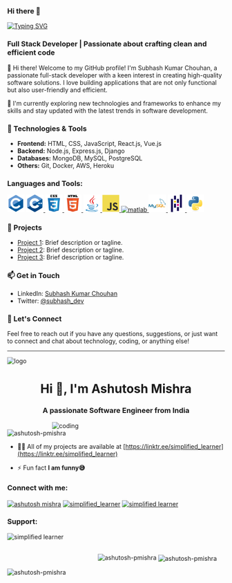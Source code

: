 ### Hi there 👋

[![Typing SVG](https://readme-typing-svg.demolab.com?font=Fira+Code&weight=500&size=40&pause=1000&center=true&vCenter=true&random=false&width=800&height=80&lines=I+am+SUBHASH+KUMAR+CHOUHAN)](https://git.io/typing-svg)
### Full Stack Developer | Passionate about crafting clean and efficient code

👋 Hi there! Welcome to my GitHub profile! I'm Subhash Kumar Chouhan, a passionate full-stack developer with a keen interest in creating high-quality software solutions. I love building applications that are not only functional but also user-friendly and efficient.

🌱 I'm currently exploring new technologies and frameworks to enhance my skills and stay updated with the latest trends in software development.

### 🔭 Technologies & Tools
- **Frontend:** HTML, CSS, JavaScript, React.js, Vue.js
- **Backend:** Node.js, Express.js, Django
- **Databases:** MongoDB, MySQL, PostgreSQL
- **Others:** Git, Docker, AWS, Heroku

<h3 align="left">Languages and Tools:</h3>
 <img src="https://raw.githubusercontent.com/devicons/devicon/master/icons/c/c-original.svg" alt="c" width="40" height="40"/> </a> <a href="https://www.w3schools.com/cpp/" target="_blank" rel="noreferrer"> <img src="https://raw.githubusercontent.com/devicons/devicon/master/icons/cplusplus/cplusplus-original.svg" alt="cplusplus" width="40" height="40"/> </a> <a href="https://www.w3schools.com/css/" target="_blank" rel="noreferrer"> <img src="https://raw.githubusercontent.com/devicons/devicon/master/icons/css3/css3-original-wordmark.svg" alt="css3" width="40" height="40"/> </a> <a href="https://www.w3.org/html/" target="_blank" rel="noreferrer"> <img src="https://raw.githubusercontent.com/devicons/devicon/master/icons/html5/html5-original-wordmark.svg" alt="html5" width="40" height="40"/> </a> <a href="https://www.java.com" target="_blank" rel="noreferrer"> <img src="https://raw.githubusercontent.com/devicons/devicon/master/icons/java/java-original.svg" alt="java" width="40" height="40"/> </a> <a href="https://developer.mozilla.org/en-US/docs/Web/JavaScript" target="_blank" rel="noreferrer"> <img src="https://raw.githubusercontent.com/devicons/devicon/master/icons/javascript/javascript-original.svg" alt="javascript" width="40" height="40"/> </a> <a href="https://www.mathworks.com/" target="_blank" rel="noreferrer"> <img src="https://upload.wikimedia.org/wikipedia/commons/2/21/Matlab_Logo.png" alt="matlab" width="40" height="40"/> </a> <a href="https://www.mysql.com/" target="_blank" rel="noreferrer"> <img src="https://raw.githubusercontent.com/devicons/devicon/master/icons/mysql/mysql-original-wordmark.svg" alt="mysql" width="40" height="40"/> </a> <a href="https://pandas.pydata.org/" target="_blank" rel="noreferrer"> <img src="https://raw.githubusercontent.com/devicons/devicon/2ae2a900d2f041da66e950e4d48052658d850630/icons/pandas/pandas-original.svg" alt="pandas" width="40" height="40"/> </a> <a href="https://www.python.org" target="_blank" rel="noreferrer"> <img src="https://raw.githubusercontent.com/devicons/devicon/master/icons/python/python-original.svg" alt="python" width="40" height="40"/> </a> </p>

### 🚀 Projects
- [Project 1](link-to-project-1): Brief description or tagline.
- [Project 2](link-to-project-2): Brief description or tagline.
- [Project 3](link-to-project-3): Brief description or tagline.

### 📫 Get in Touch
- LinkedIn: [Subhash Kumar Chouhan](https://www.linkedin.com/in/subhashkumarchouhan/)
- Twitter: [@subhash_dev](https://twitter.com/subhash_dev)

### 💬 Let's Connect
Feel free to reach out if you have any questions, suggestions, or just want to connect and chat about technology, coding, or anything else!

---


![logo](https://github.com/Ashutosh-PMishra/Ashutosh-PMishra/blob/main/Github%20Banner.png)
<h1 align="center">Hi 👋, I'm Ashutosh Mishra</h1>
<h3 align="center">A passionate Software Engineer from India</h3>

<img align="right" alt="coding" width="400" src="https://user-images.githubusercontent.com/55389276/140866485-8fb1c876-9a8f-4d6a-98dc-08c4981eaf70.gif">

<p align="left"> <img src="https://komarev.com/ghpvc/?username=ashutosh-pmishra&label=Profile%20views&color=0e75b6&style=flat" alt="ashutosh-pmishra" /> </p>

- 👨‍💻 All of my projects are available at [https://linktr.ee/simplified_learner](https://linktr.ee/simplified_learner)

- ⚡ Fun fact **I am funny😅**

<h3 align="left">Connect with me:</h3>
<p align="left">
<a href="https://linkedin.com/in/ashutosh mishra" target="blank"><img align="center" src="https://raw.githubusercontent.com/rahuldkjain/github-profile-readme-generator/master/src/images/icons/Social/linked-in-alt.svg" alt="ashutosh mishra" height="30" width="40" /></a>
<a href="https://instagram.com/simplified_learner" target="blank"><img align="center" src="https://raw.githubusercontent.com/rahuldkjain/github-profile-readme-generator/master/src/images/icons/Social/instagram.svg" alt="simplified_learner" height="30" width="40" /></a>
<a href="https://www.youtube.com/c/simplified learner" target="blank"><img align="center" src="https://raw.githubusercontent.com/rahuldkjain/github-profile-readme-generator/master/src/images/icons/Social/youtube.svg" alt="simplified learner" height="30" width="40" /></a>
</p>



<h3 align="left">Support:</h3>
<p><a href="https://www.buymeacoffee.com/simplified"> <img align="left" src="https://cdn.buymeacoffee.com/buttons/v2/default-yellow.png" height="50" width="210" alt="simplified learner" /></a></p><br><br>

<p><img align="left" src="https://github-readme-stats.vercel.app/api/top-langs?username=ashutosh-pmishra&show_icons=true&locale=en&layout=compact" alt="ashutosh-pmishra" /></p>

<p>&nbsp;<img align="center" src="https://github-readme-stats.vercel.app/api?username=ashutosh-pmishra&show_icons=true&locale=en" alt="ashutosh-pmishra" /></p>

<p><img align="center" src="https://github-readme-streak-stats.herokuapp.com/?user=ashutosh-pmishra&" alt="ashutosh-pmishra" /></p>


